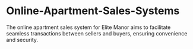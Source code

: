 # Online-Apartment-Sales-Systems
The online apartment sales system for Elite Manor aims to facilitate seamless transactions between sellers and buyers, ensuring convenience and security. 
